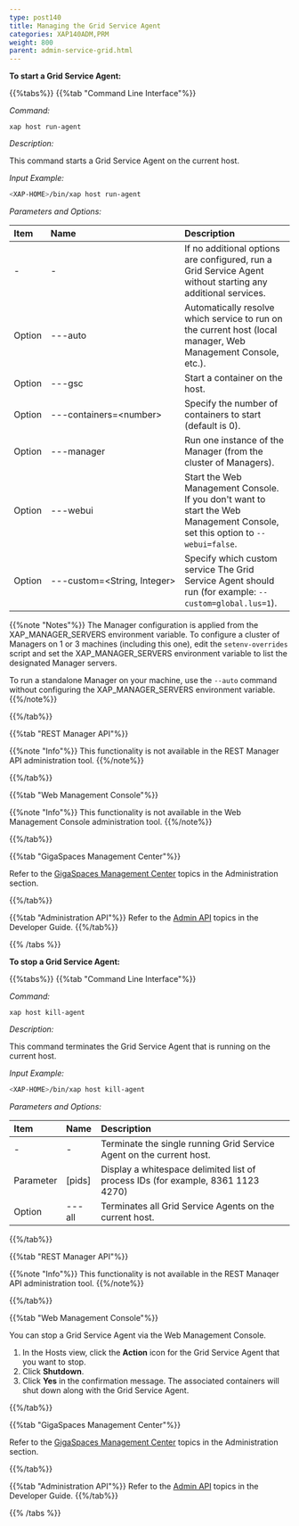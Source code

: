 ```yaml
---
type: post140
title: Managing the Grid Service Agent
categories: XAP140ADM,PRM 
weight: 800
parent: admin-service-grid.html
---
```

 
  

 
**To start a Grid Service Agent:**

 
 
{{%tabs%}}
{{%tab "Command Line Interface"%}}


*Command:*

`xap host run-agent`  

*Description:*
 
This command starts a Grid Service Agent on the current host.

*Input Example:*

```bash
<XAP-HOME>/bin/xap host run-agent
```

*Parameters and Options:*

| Item | Name | Description |
|:-----|:------|:------------|
| - | - | If no additional options are configured, run a Grid Service Agent without starting any additional services. |
|Option | ---auto | Automatically resolve which service to run on the current host (local manager, Web Management Console, etc.). |
|Option | ---gsc  | Start a container on the host. |
|Option | ---containers=\<number\>  | Specify the number of containers to start (default is 0). |
|Option | ---manager  | Run one instance of the Manager (from the cluster of Managers). |
|Option | ---webui  | Start the Web Management Console. If you don't want to start the Web Management Console, set this option to `--webui=false`. |
|Option | <nobr>---custom=\<String, Integer\><nobr>| Specify which custom service The Grid Service Agent should run (for example: `--custom=global.lus=1`). |

{{%note "Notes"%}}
The Manager configuration is applied from the XAP_MANAGER_SERVERS environment variable. To configure a cluster of Managers on 1 or 3 machines (including this one), edit the `setenv-overrides` script and set the XAP_MANAGER_SERVERS environment variable to list the designated Manager servers.

To run a standalone Manager on your machine, use the `--auto` command without configuring the XAP_MANAGER_SERVERS environment variable. 
{{%/note%}}


{{%/tab%}}

{{%tab "REST Manager API"%}}

{{%note "Info"%}}
This functionality is not available in the REST Manager API administration tool.
{{%/note%}}

{{%/tab%}}


{{%tab "Web Management Console"%}}

{{%note "Info"%}}
This functionality is not available in the Web Management Console administration tool.
{{%/note%}}

{{%/tab%}}


{{%tab "GigaSpaces Management Center"%}}

Refer to the [GigaSpaces Management Center](./gigaspaces-management-center.html) topics in the Administration section.

{{%/tab%}}


{{%tab "Administration API"%}}
Refer to the [Admin API](../dev-java/administration-and-monitoring-overview.html) topics in the Developer Guide.
{{%/tab%}}

{{% /tabs %}}


**To stop a Grid Service Agent:**

{{%tabs%}}
{{%tab "Command Line Interface"%}}

*Command:*

`xap host kill-agent`

*Description:*

This command terminates the Grid Service Agent that is running on the current host.

*Input Example:*

```bash
<XAP-HOME>/bin/xap host kill-agent
```

*Parameters and Options:*

| Item | Name | Description |
|:-----|:------|:------------|
| - | - | Terminate the single running Grid Service Agent on the current host. |
|Parameter | [pids] | Display a whitespace delimited list of process IDs (for example, 8361 1123 4270)|
|Option | ---all  | Terminates all Grid Service Agents on the current host. |

{{%/tab%}}

{{%tab "REST Manager API"%}}

{{%note "Info"%}}
This functionality is not available in the REST Manaqer API administration tool.
{{%/note%}}

{{%/tab%}}


{{%tab "Web Management Console"%}}

You can stop a Grid Service Agent via the Web Management Console.

1. In the Hosts view, click the **Action** icon for the Grid Service Agent that you want to stop.
1. Click **Shutdown**.
1. Click **Yes** in the confirmation message. The associated containers will shut down along with the Grid Service Agent.

{{%/tab%}}


{{%tab "GigaSpaces Management Center"%}}

Refer to the [GigaSpaces Management Center](./gigaspaces-management-center.html) topics in the Administration section.

{{%/tab%}}


{{%tab "Administration API"%}}
Refer to the [Admin API](../dev-java/administration-and-monitoring-overview.html) topics in the Developer Guide.
{{%/tab%}}

{{% /tabs %}}
